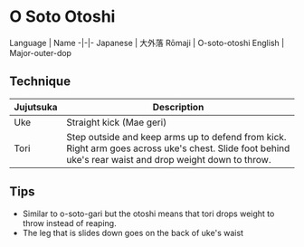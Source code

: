 # O Soto Otoshi

Language | Name
-|-|-
Japanese | 大外落
Rōmaji | O-soto-otoshi
English | Major-outer-dop

## Technique
Jujutsuka | Description
-|-
Uke | Straight kick (Mae geri)
Tori | Step outside and keep arms up to defend from kick. Right arm goes across uke's chest. Slide foot behind uke's rear waist and drop weight down to throw.

## Tips
* Similar to o-soto-gari but the otoshi means that tori drops weight to throw instead of reaping.
* The leg that is slides down goes on the back of uke's waist





